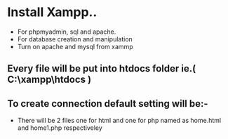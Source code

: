 # Install Xampp..

* For phpmyadmin, sql and apache.
* For database creation and manipulation
* Turn on apache and mysql from xammp

## Every file will be put into htdocs folder ie.( C:\xampp\htdocs )
## To create connection default setting will be:-
<?php
$servername = "localhost";
$dbusername = "root";
$password = "";

// Create connection
$conn = new mysqli($servername, $dbusername, $password);

?>
* There will be 2 files one for html and one for php named as home.html and home1.php respectiveley
